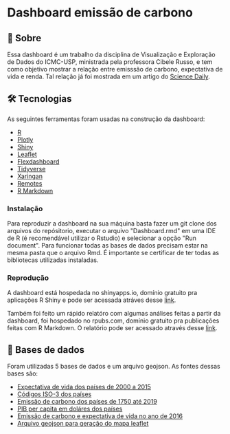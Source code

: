 # Dashboard emissão de carbono 

## 📕 Sobre 

Essa dashboard é um trabalho da disciplina de Visualização e Exploração de Dados do ICMC-USP, ministrada pela professora Cibele Russo, e tem como objetivo mostrar a relação entre emisssão de carbono, expectativa de vida e renda. Tal relação já foi mostrada em um artigo do [Science Daily](https://www.sciencedaily.com/releases/2012/01/120126100641.htm). 

## 🛠 Tecnologias 

As seguintes ferramentas foram usadas na construção da dashboard: 
- [R](https://www.r-project.org/) 
- [Plotly](https://plotly.com/) 
- [Shiny](https://shiny.rstudio.com/) 
- [Leaflet](https://rstudio.github.io/leaflet/) 
- [Flexdashboard](https://pkgs.rstudio.com/flexdashboard/) 
- [Tidyverse](https://www.tidyverse.org/) 
- [Xaringan](https://github.com/yihui/xaringan) 
- [Remotes](https://github.com/r-lib/remotes) 
- [R Markdown](https://rmarkdown.rstudio.com/) 

### Instalação 

Para reproduzir a dashboard na sua máquina basta fazer um git clone dos arquivos do repósitorio, executar o arquivo "Dashboard.rmd" em uma IDE de R (é  recomendável utilizar o Rstudio) e selecionar a opção "Run document". Para funcionar todas as bases de dados precisam estar na mesma pasta que o arquivo Rmd. É importante se certificar de ter todas as bibliotecas utilizadas instaladas. 

### Reprodução 

A dashboard está hospedada no shinyapps.io, domínio gratuito pra aplicações R Shiny e pode ser acessada atráves desse [link](https://jliberato1.shinyapps.io/DashboardVED). 

Também foi feito um rápido relatóro com algumas análises feitas a partir da dashboard, foi hospedado no rpubs.com, domínio gratuito pra publicações feitas com R Markdown. O relatório pode ser acessado através desse [link](https://rpubs.com/jliberato/co2VED). 

## 💾 Bases de dados 

Foram utilizadas 5 bases de dados e um arquivo geojson. As fontes dessas bases são: 
- [Expectativa de vida dos países de 2000 a 2015](https://www.kaggle.com/kumarajarshi/life-expectancy-who) 
- [Códigos ISO-3 dos países](https://www.kaggle.com/juanumusic/countries-iso-codes) 
- [Emissão de carbono dos países de 1750 até 2019](https://github.com/owid/co2-data/blob/master/owid-co2-data.csv) 
- [PIB per capita em doláres dos países](https://datahub.io/world-bank/ny.gdp.pcap.cd) 
- [Emissão de carbono e expectativa de vida no ano de 2016](https://www.kaggle.com/sansuthi/global-co2-emissions) 
- [Arquivo geojson para geração do mapa leaflet](https://datahub.io/core/geo-countries#resource-countries)
